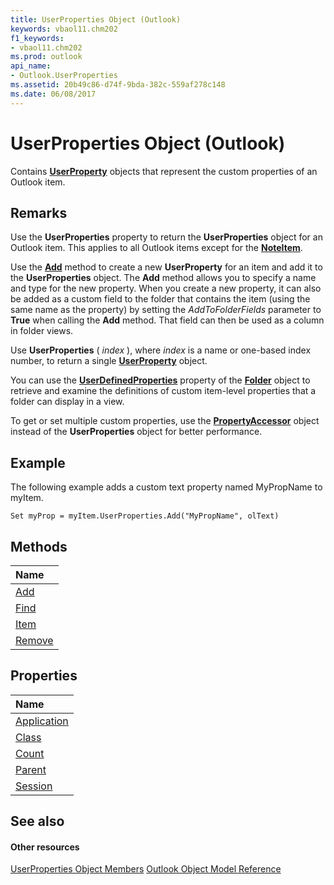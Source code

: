 ```yaml
---
title: UserProperties Object (Outlook)
keywords: vbaol11.chm202
f1_keywords:
- vbaol11.chm202
ms.prod: outlook
api_name:
- Outlook.UserProperties
ms.assetid: 20b49c86-d74f-9bda-382c-559af278c148
ms.date: 06/08/2017
---
```



# UserProperties Object (Outlook)

Contains **[UserProperty](userproperty-object-outlook.md)** objects that represent the custom properties of an Outlook item.


## Remarks

Use the **UserProperties** property to return the **UserProperties** object for an Outlook item. This applies to all Outlook items except for the **[NoteItem](http://msdn.microsoft.com/library/ddf5baaa-6e13-a6fb-96e8-311e7761fa98%28Office.15%29.aspx)**.

Use the **[Add](http://msdn.microsoft.com/library/88b86622-2234-77be-41e7-b76b0b3a75ad%28Office.15%29.aspx)** method to create a new **UserProperty** for an item and add it to the **UserProperties** object. The **Add** method allows you to specify a name and type for the new property. When you create a new property, it can also be added as a custom field to the folder that contains the item (using the same name as the property) by setting the _AddToFolderFields_ parameter to **True** when calling the **Add** method. That field can then be used as a column in folder views.

Use **UserProperties** ( _index_ ), where _index_ is a name or one-based index number, to return a single **[UserProperty](userproperty-object-outlook.md)** object.

You can use the **[UserDefinedProperties](http://msdn.microsoft.com/library/4293bcb8-855e-4c6d-9718-ba8c5862b3bd%28Office.15%29.aspx)** property of the **[Folder](folder-object-outlook.md)** object to retrieve and examine the definitions of custom item-level properties that a folder can display in a view.

To get or set multiple custom properties, use the **[PropertyAccessor](propertyaccessor-object-outlook.md)** object instead of the **UserProperties** object for better performance.


## Example

The following example adds a custom text property named MyPropName to myItem.


```
Set myProp = myItem.UserProperties.Add("MyPropName", olText)
```


## Methods



|**Name**|
|:-----|
|[Add](http://msdn.microsoft.com/library/88b86622-2234-77be-41e7-b76b0b3a75ad%28Office.15%29.aspx)|
|[Find](http://msdn.microsoft.com/library/3b71ce5a-4bb0-fdab-a24e-02c631816b80%28Office.15%29.aspx)|
|[Item](http://msdn.microsoft.com/library/3e024200-0014-6a7d-dd34-9fcd0d2dd292%28Office.15%29.aspx)|
|[Remove](http://msdn.microsoft.com/library/47b77e76-3164-12d1-bf08-fa11847eafcb%28Office.15%29.aspx)|

## Properties



|**Name**|
|:-----|
|[Application](http://msdn.microsoft.com/library/cf34337d-7087-7a71-e13b-9f97beb605ca%28Office.15%29.aspx)|
|[Class](http://msdn.microsoft.com/library/be47a8e7-a5cb-2b9b-6fec-2e1090329f6b%28Office.15%29.aspx)|
|[Count](http://msdn.microsoft.com/library/6e316d8a-68b5-f25a-c3d2-4d72a054b027%28Office.15%29.aspx)|
|[Parent](http://msdn.microsoft.com/library/35c01dd0-bec0-ece8-59fd-80daf1989e98%28Office.15%29.aspx)|
|[Session](http://msdn.microsoft.com/library/0cd76318-80c6-4cfc-3aca-32e385ff6b88%28Office.15%29.aspx)|

## See also


#### Other resources


[UserProperties Object Members](http://msdn.microsoft.com/library/b71f8a0b-3951-cfb0-89f2-df8851f3993d%28Office.15%29.aspx)
[Outlook Object Model Reference](http://msdn.microsoft.com/library/73221b13-d8d8-99b8-3394-b95dbbfd5ddc%28Office.15%29.aspx)
